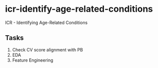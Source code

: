 # icr-identify-age-related-conditions
ICR - Identifying Age-Related Conditions

## Tasks
1. Check CV score alignment with PB
2. EDA
3. Feature Engineering
